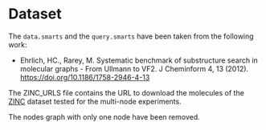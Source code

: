 # Dataset
The `data.smarts` and the `query.smarts` have been taken from the following work:
- Ehrlich, HC., Rarey, M. Systematic benchmark of substructure search in molecular graphs - From Ullmann to VF2. J Cheminform 4, 13 (2012). https://doi.org/10.1186/1758-2946-4-13

The ZINC_URLS file contains the URL to download the molecules of the [ZINC](https://zinc.docking.org/tranches/home/) dataset tested for the multi-node experiments.

The nodes graph with only one node have been removed.